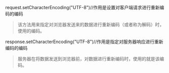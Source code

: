 request.setCharacterEncoding("UTF-8")//作用是设置对客户端请求进行重新编码的编码

> 该方法用来指定对浏览器发送来的数据进行重新编码（或者称为解码）时，使用的编码。

response.setCharacterEncoding("UTF-8")//作用是指定对服务器响应进行重新编码的编码

> 服务器在将数据发送到浏览器前，对数据进行重新编码时，使用的就是该编码。

